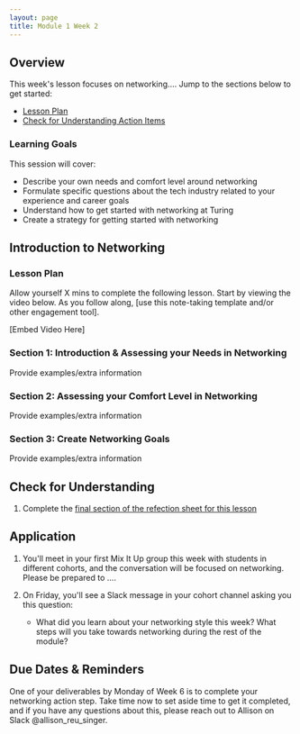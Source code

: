 ```yaml
---
layout: page
title: Module 1 Week 2
---
```


## Overview
This week's lesson focuses on networking.... Jump to the sections below to get started:
  * [Lesson Plan](#lesson)
  * [Check for Understanding Action Items](#cfu)

### Learning Goals
This session will cover:

* Describe your own needs and comfort level around networking
* Formulate specific questions about the tech industry related to your experience and career goals
* Understand how to get started with networking at Turing
* Create a strategy for getting started with networking

## Introduction to Networking
### Lesson Plan <a name="lesson"></a>
Allow yourself X mins to complete the following lesson. Start by viewing the video below. As you follow along, [use this note-taking template and/or other engagement tool].

[Embed Video Here]

### Section 1: Introduction & Assessing your Needs in Networking

Provide examples/extra information

### Section 2: Assessing your Comfort Level in Networking


Provide examples/extra information

### Section 3: Create Networking Goals

Provide examples/extra information

## Check for Understanding
1. Complete the [final section of the refection sheet for this lesson](https://docs.google.com/document/d/1EQ6eMTKmS0xeLMfmAu1bxZtkQzeIW0BFlye-DlpSkSk/edit?usp=sharing) <a name="cfu"></a>


## Application
1. You'll meet in your first Mix It Up group this week with students in different cohorts, and the conversation will be focused on networking. Please be prepared to .... 

2. On Friday, you'll see a Slack message in your cohort channel asking you this  question:

    * What did you learn about your networking style this week? What steps will you take towards networking during the rest of the module?

## Due Dates & Reminders
One of your deliverables by Monday of Week 6 is to complete your networking action step. Take time now to set aside time to get it completed, and if you have any questions about this, please reach out to Allison on Slack @allison_reu_singer.
